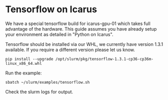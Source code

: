Tensorflow on Icarus
===

We have a special tensorflow build for icarus-gpu-01 which takes full advantage of the hardware.
This guide assumes you have already setup your environment as detailed in "Python on Icarus".

Tensorflow should be installed via our WHL, we currently have version 1.3.1 available. If you require a different version please let us know.
```
pip install --upgrade /opt/slurm/pkg/tensorflow-1.3.1-cp36-cp36m-linux_x86_64.whl 
```

Run the example:
```
sbatch ~/slurm/examples/tensorflow.sh
```

Check the slurm logs for output.